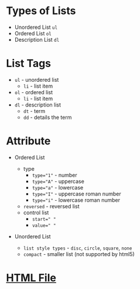 # Types of Lists

* Unordered List `ul`
* Ordered List `ol`
* Description List `dl`

# List Tags

* `ul` - unordered list
    * `li` - list item
* `ol` - ordered list
    * `li` - list item
* `dl` - description list
    * `dt` - term
    * `dd` - details the term

# Attribute

* Ordered List
    * type
        * `type="1"` - number
        * `type="A"` - uppercase
        * `type="a"` - lowercase
        * `type="I"` - uppercase roman number
        * `type="i"` - lowercase roman number
    * `reversed` - reversed list
    * control list
        * `start=" "`
        * `value=" "`

* Unordered List
    * `list style types` - `disc`, `circle`, `square`, `none`
    * `compact` - smaller list (not supported by html5)

# [HTML File](/code/list.html)